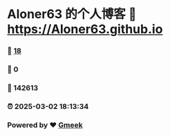 # Aloner63 的个人博客 :link: https://Aloner63.github.io 
### :page_facing_up: [18](https://Aloner63.github.io/tag.html) 
### :speech_balloon: 0 
### :hibiscus: 142613 
### :alarm_clock: 2025-03-02 18:13:34 
### Powered by :heart: [Gmeek](https://github.com/Meekdai/Gmeek)
